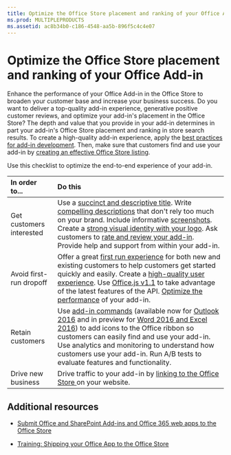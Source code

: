 ```yaml
---
title: Optimize the Office Store placement and ranking of your Office Add-in
ms.prod: MULTIPLEPRODUCTS
ms.assetid: ac8b34b0-c186-4548-aa5b-896f5c4c4e07
---
```



# Optimize the Office Store placement and ranking of your Office Add-in
Enhance the performance of your Office Add-in in the Office Store to broaden your customer base and increase your business success.
Do you want to deliver a top-quality add-in experience, generative positive customer reviews, and optimize your add-in's placement in the Office Store? The depth and value that you provide in your add-in determines in part your add-in's Office Store placement and ranking in store search results. To create a high-quality add-in experience, apply the  [best practices for add-in development](http://msdn.microsoft.com/library/013e1486-4482-42c1-bcda-edf8de06e771%28Office.15%29.aspx). Then, make sure that customers find and use your add-in by  [creating an effective Office Store listing](create-effective-office-store-apps-and-add-ins.md). 
  
    
    

Use this checklist to optimize the end-to-end experience of your add-in.

|**In order to...**|**Do this**|
|:-----|:-----|
|Get customers interested| Use a [succinct and descriptive title](create-effective-office-store-apps-and-add-ins.md#bk_name).  Write [compelling descriptions](create-effective-office-store-apps-and-add-ins.md#bk_describe) that don't rely too much on your brand. Include informative [screenshots](create-effective-office-store-apps-and-add-ins.md#bk_screenshots).  Create a [strong visual identity with your logo](create-effective-office-store-apps-and-add-ins.md#bk_images).  Ask customers to [rate and review your add-in](create-effective-office-store-apps-and-add-ins.md#bk_ratings).  Provide help and support from within your add-in.|
|Avoid first-run dropoff| Offer a great [first run experience](http://msdn.microsoft.com/library/013e1486-4482-42c1-bcda-edf8de06e771%28Office.15%29.aspx#bk_firstrun) for both new and existing customers to help customers get started quickly and easily. Create a [high-quality user experience](http://msdn.microsoft.com/library/013e1486-4482-42c1-bcda-edf8de06e771%28Office.15%29.aspx#bk_ux).  Use [Office.js v1.1](http://msdn.microsoft.com/library/641dc473-0931-4e00-8164-e7808ceed64d%28Office.15%29.aspx) to take advantage of the latest features of the API. [Optimize the performance](http://msdn.microsoft.com/library/013e1486-4482-42c1-bcda-edf8de06e771%28Office.15%29.aspx#bk_performance) of your add-in.|
|Retain customers| Use [add-in commands](http://msdn.microsoft.com/library/013e1486-4482-42c1-bcda-edf8de06e771%28Office.15%29.aspx#bk_commands) (available now for [Outlook 2016](http://msdn.microsoft.com/library/a806cdfa-4230-4bcb-bb3f-7e3d1c2f26c2%28Office.15%29.aspx) and in preview for [Word 2016 and Excel 2016](http://msdn.microsoft.com/library/5c898275-e47f-4e97-97df-098b769620d6%28Office.15%29.aspx)) to add icons to the Office ribbon so customers can easily find and use your add-in.  Use analytics and monitoring to understand how customers use your add-in. Run A/B tests to evaluate features and functionality.|
|Drive new business|Drive traffic to your add-in by  [linking to the Office Store ](promote-your-office-or-sharepoint-add-in-or-office-365-web-app.md) on your website.|

## Additional resources
<a name="bk_addresources"> </a>


-  [Submit Office and SharePoint Add-ins and Office 365 web apps to the Office Store](submit-office-and-sharepoint-add-ins-and-office-365-web-apps-to-the-office-store.md)
    
  
-  [Training: Shipping your Office App to the Office Store](http://dev.office.com/training)
    
  

